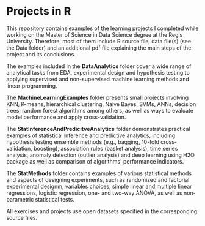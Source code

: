 # Projects in R

This repository contains examples of the learning projects I completed while working on the Master of Science in Data Science degree at the Regis University. Therefore, most of them include R source file, data file(s) (see the Data folder) and an additional pdf file explaining the main steps of the project and its conclusions.

The examples included in the __DataAnalytics__ folder cover a wide range of analytical tasks from EDA, experimental design and hypothesis testing to applying supervised and non-supervised machine learning methods and linear programming. 

The __MachineLearningExamples__ folder presents small projects involving KNN, K-means, hierarchical clustering, Naive Bayes, SVMs,  ANNs, decision trees, random forest algorithms among others, as well as ways to evaluate model performance and apply cross-validation. 

The __StatInferenceAndPredicitveAnalytics__ folder demonstrates practical examples of statistical inference and predictive analytics, including hypothesis testing ensemble methods (e.g., bagging, 10-fold cross-validation, boosting), association rules (basket analysis), time series analysis, anomaly detection (outlier analysis) and deep learning using H2O package as well as comparison of algorithms' performance indicators.

The __StatMethods__ folder contains examples of various statistical methods and aspects of designing experiments, such as randomized and factorial experimental designm, variables choices, simple linear and multiple linear regressions, logistic regression, one- and two-way ANOVA,   as well as non-parametric statistical tests.

All exercises and projects use open datasets specified in the corresponding source files.
